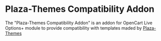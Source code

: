 # Plaza-Themes Compatibility Addon

The "Plaza-Themes Compatibility Addon" is an addon for OpenCart Live Options+ module to provide compatibility with templates maded by [Plaza-Themes](https://themeforest.net/collections/3840191-opencart-themes)
